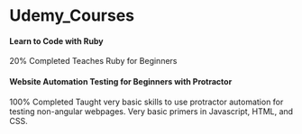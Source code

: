 # Udemy_Courses

#### Learn to Code with Ruby
20% Completed
Teaches Ruby for Beginners

#### Website Automation Testing for Beginners with Protractor
100% Completed
Taught very basic skills to use protractor automation for testing non-angular webpages.  Very basic primers in Javascript, HTML, and CSS.
